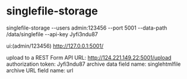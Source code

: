 # singlefile-storage

singlefile-storage --users admin:123456 --port 5001 --data-path /data/singlefile --api-key Jyfi3ndu87

ui:(admin/123456)
http://127.0.0.1:5001/

upload to a REST Form API
URL: http://124.221.149.22:5001/upload
authorization token: Jyfi3ndu87
archive data field name: singlehtmlfile
archive URL field name: url


